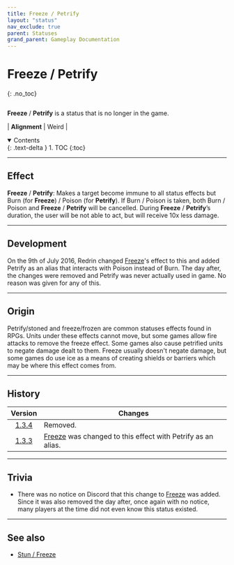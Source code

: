 ```yaml
---
title: Freeze / Petrify
layout: "status"
nav_exclude: true
parent: Statuses
grand_parent: Gameplay Documentation
---
```


# Freeze / Petrify
{: .no_toc}

<div class="row">
<div class="column content" markdown="1">

**Freeze** / **Petrify** is a status that is no longer in the game.

| **Alignment** | Weird |

</div>
<div class="column toc" markdown="1">
<details open markdown="block">
<summary>
Contents
</summary>
{: .text-delta }
1. TOC
{:toc}
</details>
</div>
</div> 

---

## Effect

**Freeze** / **Petrify**: Makes a target become immune to all status effects but Burn (for **Freeze**) / Poison (for **Petrify**). If Burn / Poison is taken, both Burn / Poison and **Freeze** / **Petrify** will be cancelled. During **Freeze** / **Petrify**’s duration, the user will be not able to act, but will receive 10x less damage.

---

## Development

On the 9th of July 2016, Redrin changed [Freeze](stun)'s effect to this and added Petrify as an alias that interacts with Poison instead of Burn. The day after, the changes were removed and Petrify was never actually used in game. No reason was given for any of this.

---

## Origin

Petrify/stoned and freeze/frozen are common statuses effects found in RPGs. Units under these effects cannot move, but some games allow fire attacks to remove the freeze effect. Some games also cause petrified units to negate damage dealt to them. Freeze usually doesn't negate damage, but some games do use ice as a means of creating shields or barriers which may be where this effect comes from.

---

## History

| Version | Changes |
| :---: | --- |
| [1.3.4](v1#v1.3.4) | Removed. |
| [1.3.3](v1#v1.3.3) | [Freeze](stun) was changed to this effect with Petrify as an alias. |

---

## Trivia

- There was no notice on Discord that this change to [Freeze](stun) was added. Since it was also removed the day after, once again with no notice, many players at the time did not even know this status existed.

---

## See also

- [Stun / Freeze](stun)